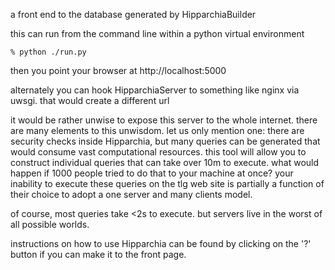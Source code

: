 a front end to the database generated by HipparchiaBuilder

this can run from the command line within a python virtual environment

    % python ./run.py

then you point your browser at http://localhost:5000

alternately you can hook HipparchiaServer to something like nginx via uwsgi. that would create a different url

it would be rather unwise to expose this server to the whole internet. there are many elements to this unwisdom.
let us only mention one: there are security checks inside Hipparchia, but many queries can be generated that would
consume vast computational resources. this tool will allow you to construct individual queries that can take over 10m to execute.
what would happen if 1000 people tried to do that to your machine at once? your inability to execute these queries on the tlg web site is partially a function of their choice to
adopt a one server and many clients model.

of course, most queries take <2s to execute. but servers live in the worst of all possible worlds.

instructions on how to use Hipparchia can be found by clicking on the '?' button if you can make it to the front page.


